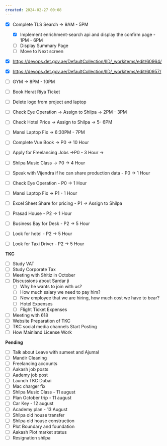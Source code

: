 ```yaml
---
created: 2024-02-27 00:08
---
```


- [x] Complete TLS Search -> 9AM - 5PM
	- [x] Implement enrichment-search api and display the confirm page - 1PM - 6PM
	- [ ] Display Summary Page 
	- [ ] Move to Next screen
- [x] https://devops.det.gov.ae/DefaultCollection/IID/_workitems/edit/60964/
- [x] https://devops.det.gov.ae/DefaultCollection/IID/_workitems/edit/60957/
- [ ] GYM -> 8PM - 10PM
- [ ] Book Herat Riya Ticket
- [ ] Delete logo from project and laptop


- [ ] Check Eye Operation -> Assign to Shilpa -> 2PM - 3PM
- [ ] Check Hotel Price -> Assign to Shilpa -> 5- 6PM
- [ ] Mansi Laptop Fix -> 6:30PM - 7PM







- [ ] Complete Vue Book -> P0 -> 10 Hour 
- [ ] Apply for Freelancing Jobs ->P0 - 3 Hour -> 
- [ ] Shilpa Music Class -> P0 -> 4 Hour
- [ ] Speak with Vijendra if he can share production data - P0 -> 1 Hour
- [ ] Check Eye Operation - P0 -> 1 Hour
- [ ] Mansi Laptop Fix -> P1 - 1 Hour
- [ ] Excel Sheet Share for pricing - P1 -> Assign to Shilpa
- [ ] Prasad House - P2 -> 1 Hour 
- [ ] Business Bay for Desk - P2 -> 5 Hour
- [ ] Look for hotel - P2 -> 5 Hour
- [ ] Look for Taxi Driver - P2 -> 5 Hour





**TKC**

- [ ] Study VAT
- [ ] Study Corporate Tax
- [ ] Meeting with Shitiz in October
- [ ] Discussions about Sardar ji
	- [ ] Why he wants to join with us?
	- [ ] How much salary we need to pay him?
	- [ ] New employee that we are hiring, how much cost we have to bear?
	- [ ] Hotel Expenses
	- [ ] Flight Ticket Expenses
- [ ] Meeting with 618
- [ ] Website Preparation of TKC
- [ ] TKC social media channels Start Posting
- [ ] How Mainland License Work

**Pending**

- [ ] Talk about Leave with sumeet and Ajumal
- [ ] Mandir Cleaning
- [ ] Freelancing accounts
- [ ] Aakash job posts
- [ ] Aademy job post
- [ ] Launch TKC Dubai
- [ ] Mac charger fix
- [ ] Shilpa Music Class - 11 august 
- [ ] Plan October trip - 11 august
- [ ] Car Key - 12 august
- [ ] Academy plan - 13 August
- [ ] Shilpa old house transfer
- [ ] Shilpa old house construction
- [ ] Plot Boundary and foundation 
- [ ] Aakash Plot market status
- [ ] Resignation shilpa